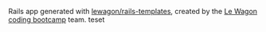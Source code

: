 Rails app generated with [lewagon/rails-templates](https://github.com/lewagon/rails-templates), created by the [Le Wagon coding bootcamp](https://www.lewagon.com) team.
teset
